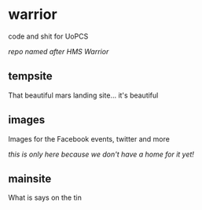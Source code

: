 warrior
=======
code and shit for UoPCS

*repo named after HMS Warrior*

tempsite
--------
That beautiful mars landing site... it's beautiful

images
------
Images for the Facebook events, twitter and more

*this is only here because we don't have a home for it yet!*

mainsite
--------
What is says on the tin
